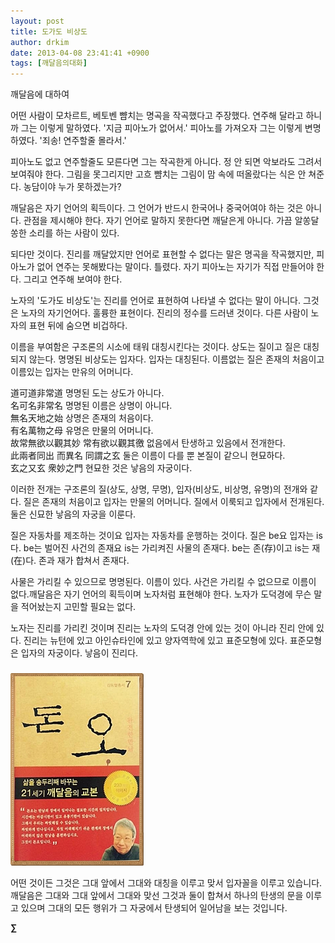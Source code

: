 ```yaml
---
layout: post
title: 도가도 비상도
author: drkim
date: 2013-04-08 23:41:41 +0900
tags: [깨달음의대화]
---
```

깨달음에 대하여


  


어떤 사람이 모차르트, 베토벤 뺨치는 명곡을 작곡했다고 주장했다. 연주해 달라고 하니까 그는 이렇게 말하였다. '지금 피아노가 없어서.' 피아노를 가져오자 그는 이렇게 변명하였다. '죄송! 연주할줄 몰라서.' 


  


피아노도 없고 연주할줄도 모른다면 그는 작곡한게 아니다. 정 안 되면 악보라도 그려서 보여줘야 한다. 그림을 못그리지만 고흐 뺨치는 그림이 맘 속에 떠올랐다는 식은 안 쳐준다. 농담이야 누가 못하겠는가? 


  


깨달음은 자기 언어의 획득이다. 그 언어가 반드시 한국어나 중국어여야 하는 것은 아니다. 관점을 제시해야 한다. 자기 언어로 말하지 못한다면 깨달은게 아니다. 가끔 알쏭달쏭한 소리를 하는 사람이 있다. 


  


되다만 것이다. 진리를 깨달았지만 언어로 표현할 수 없다는 말은 명곡을 작곡했지만, 피아노가 없어 연주는 못해봤다는 말이다. 틀렸다. 자기 피아노는 자기가 직접 만들어야 한다. 그리고 연주해 보여야 한다. 


  


노자의 '도가도 비상도'는 진리를 언어로 표현하여 나타낼 수 없다는 말이 아니다. 그것은 노자의 자기언어다. 훌륭한 표현이다. 진리의 정수를 드러낸 것이다. 다른 사람이 노자의 표현 뒤에 숨으면 비겁하다. 


  


이름을 부여함은 구조론의 시소에 태워 대칭시킨다는 것이다. 상도는 질이고 질은 대칭되지 않는다. 명명된 비상도는 입자다. 입자는 대칭된다. 이름없는 질은 존재의 처음이고 이름있는 입자는 만유의 어머니다. 


  


道可道非常道 명명된 도는 상도가 아니다.     
名可名非常名 명명된 이름은 상명이 아니다.     
無名天地之始 상명은 존재의 처음이다.    
有名萬物之母 유명은 만물의 어머니다.    
故常無欲以觀其妙 常有欲以觀其徼 없음에서 탄생하고 있음에서 전개한다.    
此兩者同出 而異名 同謂之玄 둘은 이름이 다를 뿐 본질이 같으니 현묘하다.    
玄之又玄 衆妙之門 현묘한 것은 낳음의 자궁이다. 


  


이러한 전개는 구조론의 질(상도, 상명, 무명), 입자(비상도, 비상명, 유명)의 전개와 같다. 질은 존재의 처음이고 입자는 만물의 어머니다. 질에서 이룩되고 입자에서 전개된다. 둘은 신묘한 낳음의 자궁을 이룬다. 


  


질은 자동차를 제조하는 것이요 입자는 자동차를 운행하는 것이다. 질은 be요 입자는 is다. be는 벌어진 사건의 존재요 is는 가리켜진 사물의 존재다. be는 존(存)이고 is는 재(在)다. 존과 재가 합쳐서 존재다. 


  


사물은 가리킬 수 있으므로 명명된다. 이름이 있다. 사건은 가리킬 수 없으므로 이름이 없다.깨달음은 자기 언어의 획득이며 노자처럼 표현해야 한다. 노자가 도덕경에 무슨 말을 적어놨는지 고민할 필요는 없다. 


  


노자는 진리를 가리킨 것이며 진리는 노자의 도덕경 안에 있는 것이 아니라 진리 안에 있다. 진리는 뉴턴에 있고 아인슈타인에 있고 양자역학에 있고 표준모형에 있다. 표준모형은 입자의 자궁이다. 낳음이 진리다.


  






 ###


  





  ![](/files/attach/images/198/727/315/55.JPG)




어떤 것이든 그것은 그대 앞에서 그대와 대칭을 이루고 맞서 입자꼴을 이루고 있습니다. 깨달음은 그대와 그대 앞에서 그대와 맞선 그것과 둘이 합쳐서 하나의 탄생의 문을 이루고 있으며 그대의 모든 행위가 그 자궁에서 탄생되어 일어남을 보는 것입니다.





**∑**